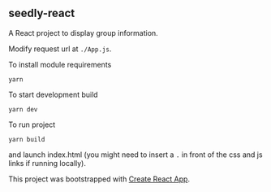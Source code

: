 ## seedly-react

A React project to display group information.

Modify request url at `./App.js`.

To install module requirements
```
yarn
```

To start development build
```
yarn dev
```

To run project
```
yarn build
```
and launch index.html (you might need to insert a `.` in front of the css and js links if running locally).

This project was bootstrapped with [Create React App](https://github.com/facebookincubator/create-react-app).
